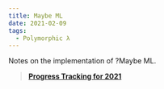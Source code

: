 ```yaml
---
title: Maybe ML
date: 2021-02-09
tags:
  - Polymorphic λ
---
```


Notes on the implementation of ?Maybe ML.

> **[Progress Tracking for 2021](https://raptazure.github.io/journal/2021-02-09)**